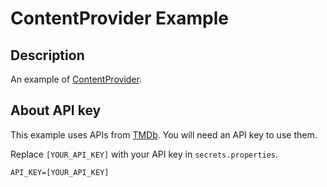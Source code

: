 # ContentProvider Example

## Description

An example of [ContentProvider](http://developer.android.com/guide/topics/providers/content-providers.html).

## About API key

This example uses APIs from [TMDb](https://www.themoviedb.org/documentation/api). You will need an API key to use them. 

Replace `[YOUR_API_KEY]` with your API key in `secrets.properties`. 
```
API_KEY=[YOUR_API_KEY]
```
